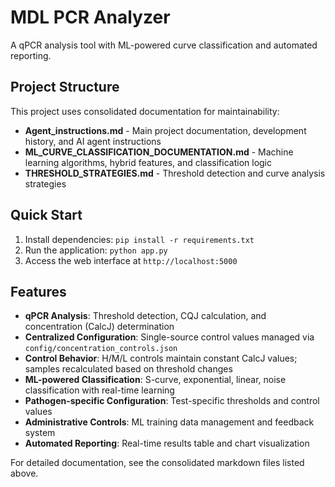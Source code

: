 # MDL PCR Analyzer

A qPCR analysis tool with ML-powered curve classification and automated reporting.

## Project Structure

This project uses consolidated documentation for maintainability:

- **Agent_instructions.md** - Main project documentation, development history, and AI agent instructions
- **ML_CURVE_CLASSIFICATION_DOCUMENTATION.md** - Machine learning algorithms, hybrid features, and classification logic  
- **THRESHOLD_STRATEGIES.md** - Threshold detection and curve analysis strategies

## Quick Start

1. Install dependencies: `pip install -r requirements.txt`
2. Run the application: `python app.py`
3. Access the web interface at `http://localhost:5000`

## Features

- **qPCR Analysis**: Threshold detection, CQJ calculation, and concentration (CalcJ) determination
- **Centralized Configuration**: Single-source control values managed via `config/concentration_controls.json`
- **Control Behavior**: H/M/L controls maintain constant CalcJ values; samples recalculated based on threshold changes
- **ML-powered Classification**: S-curve, exponential, linear, noise classification with real-time learning
- **Pathogen-specific Configuration**: Test-specific thresholds and control values
- **Administrative Controls**: ML training data management and feedback system
- **Automated Reporting**: Real-time results table and chart visualization

For detailed documentation, see the consolidated markdown files listed above.
